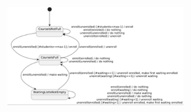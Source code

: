 <p align="center">
  <img width="80%" src="https://github.com/Macc0de/Java_collection/blob/main/Testing/2.%20%D0%9C%D0%B5%D1%82%D0%BE%D0%B4%20%D1%87%D1%91%D1%80%D0%BD%D0%BE%D0%B3%D0%BE%20%D1%8F%D1%89%D0%B8%D0%BA%D0%B0.%20%D0%94%D0%B8%D0%B0%D0%B3%D1%80%D0%B0%D0%BC%D0%BC%D0%B0%20%D1%81%D0%BE%D1%81%D1%82%D0%BE%D1%8F%D0%BD%D0%B8%D0%B9/diagram.jpg">
</p> 
